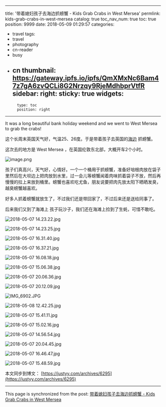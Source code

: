 
---
title: '带着媳妇孩子去海边抓螃蟹 - Kids Grab Crabs in West Mersea'
permlink: kids-grab-crabs-in-west-mersea
catalog: true
toc_nav_num: true
toc: true
position: 9999
date: 2018-05-09 01:29:57
categories:
- travel
tags:
- travel
- photography
- cn-reader
- busy
- cn
thumbnail: https://gateway.ipfs.io/ipfs/QmXMxNc6Bam47z7gA6zvQCLi8G2Nrzqy9RjeMdhbprVtfR
sidebar:
    right:
        sticky: true
widgets:
    -
        type: toc
        position: right
---


It was a long beautiful bank holiday weekend and we went to West Mersea to grab the crabs! 

这个长周末英国天气好，气温25、26度。于是带着孩子去英国的[海边](https://justyy.com/archives/4650) 抓螃蟹。

这次去的地方是 West Mersea ，在英国伦敦东北部，大概开车2个小时。

![image.png](https://gateway.ipfs.io/ipfs/QmXMxNc6Bam47z7gA6zvQCLi8G2Nrzqy9RjeMdhbprVtfR)

孩子们真高兴，天气好，心情好。一个一个桶用于抓螃蟹，准备好培根肉放在袋子里然后在大坝边上把肉放到水里，过一会儿等螃蟹闻着肉味抓着袋子不放，然后再慢慢的拉上来放到桶里。螃蟹也喜欢吃尤鱼，朋友说要把肉先放太阳下晒晒发臭，越臭螃蟹越喜欢。

好多人抓着螃蟹就放生了，不过我们还是带回家了，不过后来还是送给同事了。

后来我们又到了海滩上 孩子玩沙子，我们还在海滩上捡到了生蚝，可惜不敢吃。

![2018-05-07 14.23.22.jpg](https://steemitimages.com/DQmQt3rkGFczt1d2MAYhxo92AGNLLzn1n7h1hqmUkbattTG/2018-05-07%2014.23.22.jpg)

![2018-05-07 14.23.25.jpg](https://steemitimages.com/DQmZTK7eJiPEYCo1Un9g87pT74mcLUaT5zq632znds7rQNf/2018-05-07%2014.23.25.jpg)

![2018-05-07 16.31.40.jpg](https://steemitimages.com/DQmY3JihvmCEehdfYn8CPyb9FFy6nV78482HDcHUdSGgD2X/2018-05-07%2016.31.40.jpg)


![2018-05-07 16.37.21.jpg](https://steemitimages.com/DQmVTH4zUFaSaxUSuZkvhmiKg2p5tSWrGBReCpGURX431iZ/2018-05-07%2016.37.21.jpg)

![2018-05-07 16.08.18.jpg](https://steemitimages.com/DQmUtYcSk1QPHy4U5P3RFwf3ekYuMwLajF6A6yWfUtWbBnp/2018-05-07%2016.08.18.jpg)

![2018-05-07 15.06.38.jpg](https://steemitimages.com/DQmRaAcMn4q8TngBBUvL4aHVhgjdSJfQscR9dqvERV9wYWV/2018-05-07%2015.06.38.jpg)

![2018-05-07 20.06.36.jpg](https://steemitimages.com/DQmUcCmzKRbxyN8iiGoFuuE6NMa65gbeXMPWYWm9qcQVsKN/2018-05-07%2020.06.36.jpg)

![2018-05-07 20.12.09.jpg](https://steemitimages.com/DQmf4m4axsG8yY5fokQm7eWjEY3kN3LhufKRBMn7MTDT1e7/2018-05-07%2020.12.09.jpg)

![IMG_6902.JPG](https://steemitimages.com/DQmRfgP4eQ35vs35PiWiwSAUVN5ZYuzhbUeEq4iRcWG12J1/IMG_6902.JPG)

![2018-05-08 12.42.25.jpg](https://steemitimages.com/DQmbX5feZMRmPkTbeooNRKCvgRgGV3TJHxRByjn9Q7Gdtpd/2018-05-08%2012.42.25.jpg)

![2018-05-07 15.41.11.jpg](https://steemitimages.com/DQmSRhKtoEKuZ9rCxvBBiphDujCfwrTrnoPhEqiBv5ggCLy/2018-05-07%2015.41.11.jpg)

![2018-05-07 15.02.16.jpg](https://steemitimages.com/DQmWNAoRkF8rtogXmMp6PqzjBoKez7UTT2T8LtdRgV4sY1k/2018-05-07%2015.02.16.jpg)

![2018-05-07 14.56.54.jpg](https://steemitimages.com/DQmac6U21JVQTZtg6inykrKPaQm1L9yD2HzXknfbtibPYLN/2018-05-07%2014.56.54.jpg)

![2018-05-07 20.04.45.jpg](https://steemitimages.com/DQmfRwQL4sHrbuCd9HA1Q1fAm4BXCC1iiMfgdUwXHjwjpnD/2018-05-07%2020.04.45.jpg)

![2018-05-07 16.46.47.jpg](https://steemitimages.com/DQma1SXxxzgqxQLiiMbAxQrTiyyWohUd65NX9yBXKRudqi3/2018-05-07%2016.46.47.jpg)

![2018-05-07 15.48.59.jpg](https://steemitimages.com/DQmUfEhhqRirwu3r8LUpkdXyz8YVQ2iCpG94R44orwrwpRx/2018-05-07%2015.48.59.jpg)

本文同步到博文： [https://justyy.com/archives/6295](https://justyy.com/archives/6295)

- - -

This page is synchronized from the post: [带着媳妇孩子去海边抓螃蟹 - Kids Grab Crabs in West Mersea](https://steemit.com/@justyy/kids-grab-crabs-in-west-mersea)
